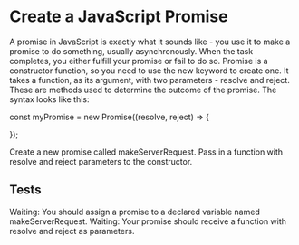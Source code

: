 # Create a JavaScript Promise

A promise in JavaScript is exactly what it sounds like - you use it to make a promise to do something, usually asynchronously. When the task completes, you either fulfill your promise or fail to do so. Promise is a constructor function, so you need to use the new keyword to create one. It takes a function, as its argument, with two parameters - resolve and reject. These are methods used to determine the outcome of the promise. The syntax looks like this:

const myPromise = new Promise((resolve, reject) => {

});

Create a new promise called makeServerRequest. Pass in a function with resolve and reject parameters to the constructor.

## Tests

Waiting: You should assign a promise to a declared variable named makeServerRequest.
Waiting: Your promise should receive a function with resolve and reject as parameters.
